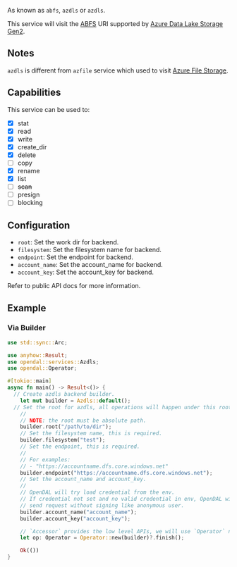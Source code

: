 As known as `abfs`, `azdls` or `azdls`.

This service will visit the [ABFS](https://learn.microsoft.com/en-us/azure/storage/blobs/data-lake-storage-abfs-driver) URI supported by [Azure Data Lake Storage Gen2](https://learn.microsoft.com/en-us/azure/storage/blobs/data-lake-storage-introduction).

## Notes

`azdls` is different from `azfile` service which used to visit [Azure File Storage](https://azure.microsoft.com/en-us/services/storage/files/).

## Capabilities

This service can be used to:

- [x] stat
- [x] read
- [x] write
- [x] create_dir
- [x] delete
- [ ] copy
- [x] rename
- [x] list
- [ ] ~~scan~~
- [ ] presign
- [ ] blocking

## Configuration

- `root`: Set the work dir for backend.
- `filesystem`: Set the filesystem name for backend.
- `endpoint`: Set the endpoint for backend.
- `account_name`: Set the account_name for backend.
- `account_key`: Set the account_key for backend.

Refer to public API docs for more information.

## Example

### Via Builder

```rust
use std::sync::Arc;

use anyhow::Result;
use opendal::services::Azdls;
use opendal::Operator;

#[tokio::main]
async fn main() -> Result<()> {
  // Create azdls backend builder.
    let mut builder = Azdls::default();
  // Set the root for azdls, all operations will happen under this root.
    //
    // NOTE: the root must be absolute path.
    builder.root("/path/to/dir");
    // Set the filesystem name, this is required.
    builder.filesystem("test");
    // Set the endpoint, this is required.
    //
    // For examples:
    // - "https://accountname.dfs.core.windows.net"
    builder.endpoint("https://accountname.dfs.core.windows.net");
    // Set the account_name and account_key.
    //
    // OpenDAL will try load credential from the env.
    // If credential not set and no valid credential in env, OpenDAL will
    // send request without signing like anonymous user.
    builder.account_name("account_name");
    builder.account_key("account_key");

    // `Accessor` provides the low level APIs, we will use `Operator` normally.
    let op: Operator = Operator::new(builder)?.finish();

    Ok(())
}
```
